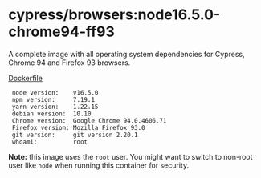 # cypress/browsers:node16.5.0-chrome94-ff93

A complete image with all operating system dependencies for Cypress, Chrome
94 and Firefox 93 browsers.

[Dockerfile](Dockerfile)

```text
 node version:    v16.5.0
 npm version:     7.19.1 
 yarn version:    1.22.15 
 debian version:  10.10 
 Chrome version:  Google Chrome 94.0.4606.71  
 Firefox version: Mozilla Firefox 93.0 
 git version:     git version 2.20.1 
 whoami:          root 
```

**Note:** this image uses the `root` user. You might want to switch to non-root
user like `node` when running this container for security.
